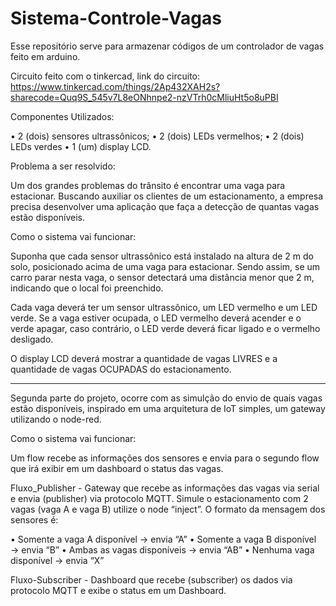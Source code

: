 # Sistema-Controle-Vagas
Esse repositório serve para armazenar códigos de um controlador de vagas feito em arduino. 

Circuito feito com o tinkercad, link do circuito: https://www.tinkercad.com/things/2Ap432XAH2s?sharecode=Quq9S_545v7L8eONhnpe2-nzVTrh0cMliuHt5o8uPBI

Componentes Utilizados:

• 2 (dois) sensores ultrassônicos;
• 2 (dois) LEDs vermelhos;
• 2 (dois) LEDs verdes
• 1 (um) display LCD.


Problema a ser resolvido:

Um dos grandes problemas do trânsito é encontrar uma vaga para estacionar. Buscando auxiliar os clientes de um estacionamento, a empresa precisa desenvolver uma aplicação que faça a detecção de quantas vagas estão disponíveis.

Como o sistema vai funcionar:

Suponha que cada sensor ultrassônico está instalado na altura de 2 m do solo, posicionado acima de uma vaga para estacionar. Sendo assim, se um carro parar nesta vaga, o sensor detectará uma distância menor que 2 m, indicando que o local foi preenchido.

Cada vaga deverá ter um sensor ultrassônico, um LED vermelho e um LED verde. Se a vaga estiver ocupada, o LED vermelho deverá acender e o verde apagar, caso contrário, o LED verde deverá ficar ligado e o vermelho desligado.

O display LCD deverá mostrar a quantidade de vagas LIVRES e a quantidade de vagas OCUPADAS do estacionamento.


--------

Segunda parte do projeto, ocorre com as simulção do envio de quais vagas estão disponíveis, inspirado em uma arquitetura de IoT simples, um gateway utilizando o node-red.

Como o sistema vai funcionar:

Um flow recebe as informações dos sensores e envia para o segundo flow que irá exibir em um dashboard o status das vagas.

Fluxo_Publisher - Gateway que recebe as informações das vagas via serial e envia (publisher) via protocolo MQTT. Simule o estacionamento com 2 vagas (vaga A e vaga B) utilize o node “inject”. O formato da mensagem dos sensores é:

• Somente a vaga A disponível → envia “A”
• Somente a vaga B disponível → envia “B”
• Ambas as vagas disponíveis → envia “AB”
• Nenhuma vaga disponível → envia “X”

Fluxo-Subscriber - Dashboard que recebe (subscriber) os dados via protocolo MQTT e exibe o status em um Dashboard.
